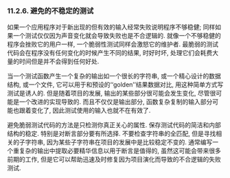 ### 11.2.6. 避免的不稳定的测试

如果一个应用程序对于新出现的但有效的输入经常失败说明程序不够稳健; 同样如果一个测试仅仅因为声音变化就会导致失败也是不合逻辑的. 就像一个不够稳健的程序会挫败它的用户一样, 一个脆弱性测试同样会激怒它的维护者. 最脆弱的测试代码会在程序没有任何变化的时候产生不同的结果, 时好时坏, 处理它们会耗费大量的时间但是并不会得到任何好处.

当一个测试函数产生一个复杂的输出如一个很长的字符串, 或一个精心设计的数据结构, 或一个文件, 它可以用于和预设的‘‘golden’’结果数据对比, 用这种简单方式写测试是诱人的. 但是随着项目的发展, 输出的某些部分很可能会发生变化, 尽管很可能是一个改进的实现导致的. 而且不仅仅是输出部分, 函数复杂复制的输入部分可能也跟着变化了, 因此测试使用的输入也就不在有效了.

避免脆弱测试代码的方法是只检测你真正关心的属性. 保存测试代码的简洁和内部结构的稳定. 特别是对断言部分要有所选择. 不要检查字符串的全匹配, 但是寻找相关的子字符串, 因为某些子字符串在项目的发展中是比较稳定不变的. 通常编写一个重复杂的输出中提取必要精华信息以用于断言是值得的, 虽然这可能会带来很多前期的工作, 但是它可以帮助迅速及时修复因为项目演化而导致的不合逻辑的失败测试.

